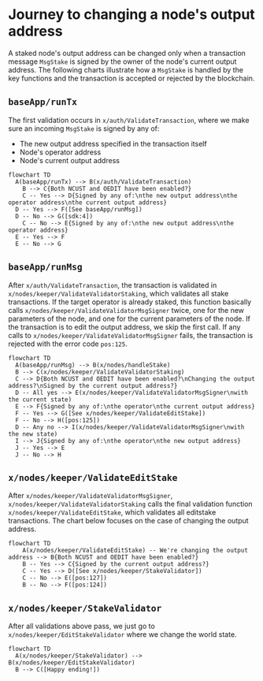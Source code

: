 # Journey to changing a node's output address

A staked node's output address can be changed only when a transaction message
`MsgStake` is signed by the owner of the node's current output address.  The
following charts illustrate how a `MsgStake` is handled by the key functions
and the transaction is accepted or rejected by the blockchain.

## `baseApp/runTx`

The first validation occurs in `x/auth/ValidateTransaction`, where we make sure
an incoming `MsgStake` is signed by any of:

- The new output address specified in the transaction itself
- Node's operator address
- Node's current output address

```mermaid
flowchart TD
  A(baseApp/runTx) --> B(x/auth/ValidateTransaction)
	B --> C{Both NCUST and OEDIT have been enabled?}
	C -- Yes --> D{Signed by any of:\nthe new output address\nthe operator address\nthe current output address}
  D -- Yes --> F([See baseApp/runMsg])
  D -- No --> G([sdk:4])
	C -- No --> E{Signed by any of:\nthe new output address\nthe operator address}
  E -- Yes --> F
  E -- No --> G
```

## `baseApp/runMsg`

After `x/auth/ValidateTransaction`, the transaction is validated in
`x/nodes/keeper/ValidateValidatorStaking`, which validates all stake
transactions.  If the target operator is already staked, this function basically
calls `x/nodes/keeper/ValidateValidatorMsgSigner` twice, one for the new
parameters of the node, and one for the current parameters of the node.  If
the transaction is to edit the output address, we skip the first call.
If any calls to `x/nodes/keeper/ValidateValidatorMsgSigner` fails, the
transaction is rejected with the error code `pos:125`.

```mermaid
flowchart TD
  A(baseApp/runMsg) --> B(x/nodes/handleStake)
  B --> C(x/nodes/keeper/ValidateValidatorStaking)
  C --> D{Both NCUST and OEDIT have been enabled?\nChanging the output address?\nSigned by the current output address?}
  D -- All yes --> E(x/nodes/keeper/ValidateValidatorMsgSigner\nwith the current state)
  E --> F{Signed by any of:\nthe operator\nthe current output address}
  F -- Yes --> G([See x/nodes/keeper/ValidateEditStake])
  F -- No --> H([pos:125])
  D -- Any no --> I(x/nodes/keeper/ValidateValidatorMsgSigner\nwith the new state)
  I --> J{Signed by any of:\nthe operator\nthe new output address}
  J -- Yes --> E
  J -- No --> H
```

## `x/nodes/keeper/ValidateEditStake`

After `x/nodes/keeper/ValidateValidatorMsgSigner`,
`x/nodes/keeper/ValidateValidatorStaking` calls the final validation function
`x/nodes/keeper/ValidateEditStake`, which validates all editstake transactions.
The chart below focuses on the case of changing the output address.

```mermaid
flowchart TD
	A(x/nodes/keeper/ValidateEditStake) -- We're changing the output address --> B{Both NCUST and OEDIT have been enabled?}
	B -- Yes --> C{Signed by the current output address?}
	C -- Yes --> D([See x/nodes/keeper/StakeValidator])
	C -- No --> E([pos:127])
	B -- No --> F([pos:124])
```

## `x/nodes/keeper/StakeValidator`

After all validations above pass, we just go to
`x/nodes/keeper/EditStakeValidator` where we change the world state.

```mermaid
flowchart TD
  A(x/nodes/keeper/StakeValidator) --> B(x/nodes/keeper/EditStakeValidator)
  B --> C([Happy ending!])
```
